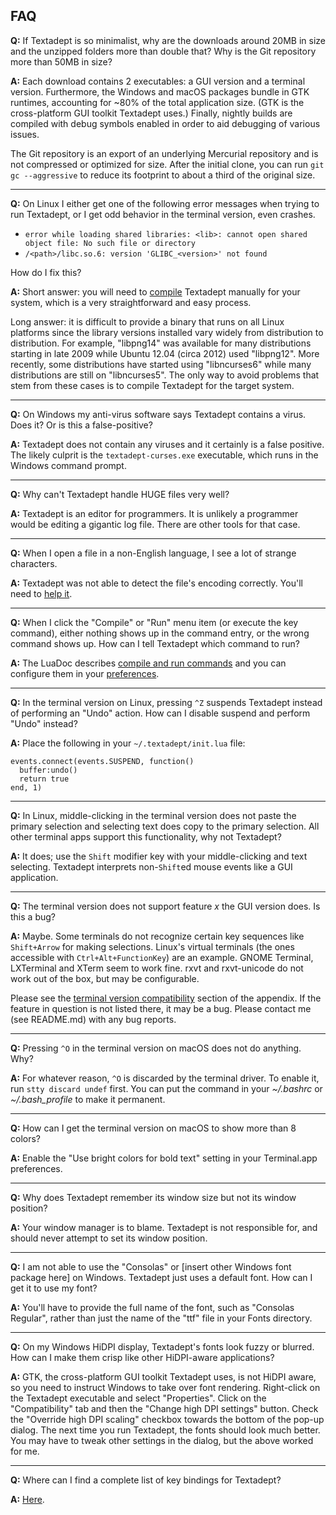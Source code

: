 ## FAQ

**Q:**
If Textadept is so minimalist, why are the downloads around 20MB in size and the unzipped
folders more than double that? Why is the Git repository more than 50MB in size?

**A:**
Each download contains 2 executables: a GUI version and a terminal version.  Furthermore, the
Windows and macOS packages bundle in GTK runtimes, accounting for ~80% of the total application
size. (GTK is the cross-platform GUI toolkit Textadept uses.) Finally, nightly builds are
compiled with debug symbols enabled in order to aid debugging of various issues.

The Git repository is an export of an underlying Mercurial repository and is not compressed or
optimized for size. After the initial clone, you can run `git gc --aggressive` to reduce its
footprint to about a third of the original size.

- - -

**Q:**
On Linux I either get one of the following error messages when trying to run Textadept, or I
get odd behavior in the terminal version, even crashes.

* `error while loading shared libraries: <lib>: cannot open shared object file: No such file
  or directory`
* `/<path>/libc.so.6: version 'GLIBC_<version>' not found`

How do I fix this?

**A:**
Short answer: you will need to [compile][] Textadept manually for your system, which is a very
straightforward and easy process.

Long answer: it is difficult to provide a binary that runs on all Linux platforms since the
library versions installed vary widely from distribution to distribution. For example, "libpng14"
was available for many distributions starting in late 2009 while Ubuntu 12.04 (circa 2012)
used "libpng12". More recently, some distributions have started using "libncurses6" while many
distributions are still on "libncurses5". The only way to avoid problems that stem from these
cases is to compile Textadept for the target system.

[compile]: manual.html#compiling

- - -

**Q:**
On Windows my anti-virus software says Textadept contains a virus. Does it? Or is this a
false-positive?

**A:**
Textadept does not contain any viruses and it certainly is a false positive.  The likely culprit
is the `textadept-curses.exe` executable, which runs in the Windows command prompt.

- - -

**Q:**
Why can't Textadept handle HUGE files very well?

**A:**
Textadept is an editor for programmers. It is unlikely a programmer would be editing a gigantic
log file. There are other tools for that case.

- - -

**Q:**
When I open a file in a non-English language, I see a lot of strange characters.

**A:**
Textadept was not able to detect the file's encoding correctly. You'll need to [help it][].

[help it]: manual.html#encoding

- - -

**Q:**
When I click the "Compile" or "Run" menu item (or execute the key command), either nothing shows up
in the command entry, or the wrong command shows up. How can I tell Textadept which command to run?

**A:**
The LuaDoc describes [compile and run commands][] and you can configure them in your
[preferences][].

[compile and run commands]: api.html#_M.Compile.and.Run
[preferences]: manual.html#textadept

- - -

**Q:**
In the terminal version on Linux, pressing `^Z` suspends Textadept instead of performing an
"Undo" action. How can I disable suspend and perform "Undo" instead?

**A:**
Place the following in your `~/.textadept/init.lua` file:

    events.connect(events.SUSPEND, function()
      buffer:undo()
      return true
    end, 1)

- - -

**Q:**
In Linux, middle-clicking in the terminal version does not paste the primary selection and
selecting text does copy to the primary selection. All other terminal apps support this
functionality, why not Textadept?

**A:**
It does; use the `Shift` modifier key with your middle-clicking and text selecting. Textadept
interprets non-`Shift`ed mouse events like a GUI application.

- - -

**Q:**
The terminal version does not support feature _x_ the GUI version does. Is this a bug?

**A:**
Maybe. Some terminals do not recognize certain key sequences like `Shift+Arrow` for making
selections. Linux's virtual terminals (the ones accessible with `Ctrl+Alt+FunctionKey`) are an
example. GNOME Terminal, LXTerminal and XTerm seem to work fine. rxvt and rxvt-unicode do not
work out of the box, but may be configurable.

Please see the [terminal version compatibility][] section of the appendix. If the feature
in question is not listed there, it may be a bug. Please contact me (see README.md) with any
bug reports.

[terminal version compatibility]: manual.html#terminal-version-compatibility

- - -

**Q:**
Pressing `^O` in the terminal version on macOS does not do anything. Why?

**A:**
For whatever reason, `^O` is discarded by the terminal driver. To enable it, run `stty discard
undef` first. You can put the command in your *~/.bashrc* or *~/.bash_profile* to make it
permanent.

- - -

**Q:**
How can I get the terminal version on macOS to show more than 8 colors?

**A:**
Enable the "Use bright colors for bold text" setting in your Terminal.app preferences.

- - -

**Q:**
Why does Textadept remember its window size but not its window position?

**A:**
Your window manager is to blame. Textadept is not responsible for, and should never attempt to
set its window position.

- - -

**Q:**
I am not able to use the "Consolas" or [insert other Windows font package here] on
Windows. Textadept just uses a default font. How can I get it to use my font?

**A:**
You'll have to provide the full name of the font, such as "Consolas Regular", rather than just
the name of the "ttf" file in your Fonts directory.

- - -

**Q:**
On my Windows HiDPI display, Textadept's fonts look fuzzy or blurred. How can I make them crisp
like other HiDPI-aware applications?

**A:**
GTK, the cross-platform GUI toolkit Textadept uses, is not HiDPI aware, so you need to
instruct Windows to take over font rendering. Right-click on the Textadept executable and
select "Properties". Click on the "Compatibility" tab and then the "Change high DPI settings"
button. Check the "Override high DPI scaling" checkbox towards the bottom of the pop-up
dialog. The next time you run Textadept, the fonts should look much better. You may have to
tweak other settings in the dialog, but the above worked for me.

- - -

**Q:**
Where can I find a complete list of key bindings for Textadept?

**A:**
[Here](api.html#textadept.keys).

